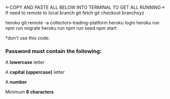 <-COPY AND PASTE ALL BELOW INTO TERMINAL TO GET ALL RUNNING->
If need to remote to local branch
git fetch
git checkout branchxyz

heroku git:remote -a collectors-trading-platform 
heroku login 
heroku run npm run migrate 
heroku run npm run seed 
npm start



*don't use this code:
<div id="message">
  <h3>Password must contain the following:</h3>
  <p id="letter" class="invalid">A <b>lowercase</b> letter</p>
  <p id="capital" class="invalid">A <b>capital (uppercase)</b> letter</p>
  <p id="number" class="invalid">A <b>number</b></p>
  <p id="length" class="invalid">Minimum <b>8 characters</b></p>
</div>
